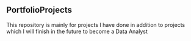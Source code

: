 ## PortfolioProjects
This repository is mainly for projects I have done in addition to projects which I will finish in the future to become a Data Analyst
